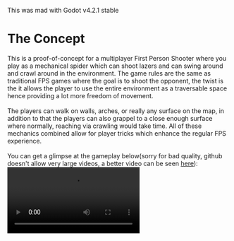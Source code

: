 This was mad with Godot v4.2.1 stable
<br>
<h1>The Concept</h1>
This is a proof-of-concept for a multiplayer First Person Shooter where you play as a mechanical spider which can shoot lazers and can swing around and crawl around in the environment. The game rules are the same as traditional FPS games where the goal is to shoot the opponent, the twist is the it allows the player to use the entire environment as a traversable space hence providing a lot more freedom of movement. 
<br>
<br>
The players can walk on walls, arches, or really any surface on the map, in addition to that the players can also grappel to a close enough surface where normally, reaching via crawling would take time. All of these mechanics combined allow for player tricks which enhance the regular FPS experience.
<br>
<br>
You can get a glimpse at the gameplay below(sorry for bad quality, github doesn't allow very large videos, a better video can be seen <a href="/BetterQuality_GameplayVideo/Multiplayer_GameplayCompressed.mp4">here</a>):
<br>
<video src="https://github.com/user-attachments/assets/d8bdd78a-056b-49b3-b2c4-c5b9f8564214"></video>